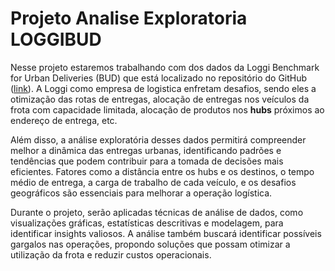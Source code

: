 # Projeto Analise Exploratoria LOGGIBUD

Nesse projeto estaremos trabalhando com dos dados da Loggi Benchmark for Urban Deliveries (BUD) que está localizado no repositório do GitHub ([link](https://github.com/loggi/loggibud)). A Loggi como empresa de logistica enfretam desafios, sendo eles a otimização das rotas de entregas, alocação de entregas nos veículos da frota com capacidade limitada, alocação de produtos nos **hubs** próximos ao endereço de entrega, etc.   

Além disso, a análise exploratória desses dados permitirá compreender melhor a dinâmica das entregas urbanas, identificando padrões e tendências que podem contribuir para a tomada de decisões mais eficientes. Fatores como a distância entre os hubs e os destinos, o tempo médio de entrega, a carga de trabalho de cada veículo, e os desafios geográficos são essenciais para melhorar a operação logística.

Durante o projeto, serão aplicadas técnicas de análise de dados, como visualizações gráficas, estatísticas descritivas e modelagem, para identificar insights valiosos. A análise também buscará identificar possíveis gargalos nas operações, propondo soluções que possam otimizar a utilização da frota e reduzir custos operacionais.
